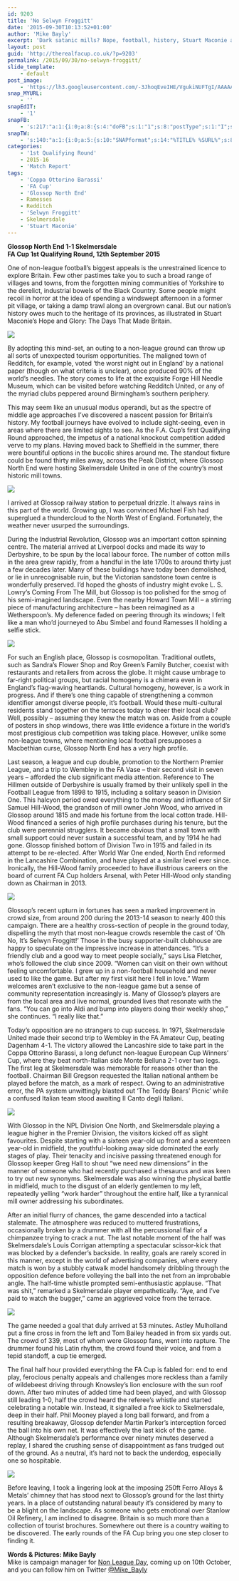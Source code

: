 ```yaml
---
id: 9203
title: 'No Selwyn Froggitt'
date: '2015-09-30T10:13:52+01:00'
author: 'Mike Bayly'
excerpt: 'Dark satanic mills? Nope, football, history, Stuart Maconie and Ramesses: Mike Bayly in Glossop.'
layout: post
guid: 'http://therealfacup.co.uk/?p=9203'
permalink: /2015/09/30/no-selwyn-froggitt/
slide_template:
    - default
post_image:
    - 'https://lh3.googleusercontent.com/-3JhoqEveIHE/VgukiNUFTgI/AAAAAAAAFp0/sXoBpnd-k2w/s720-Ic42/image8%252520%2525281%252529.jpg'
snap_MYURL:
    - ''
snapEdIT:
    - '1'
snapFB:
    - 's:217:"a:1:{i:0;a:8:{s:4:"doFB";s:1:"1";s:8:"postType";s:1:"I";s:10:"AttachPost";s:1:"2";s:10:"SNAPformat";s:15:"%EXCERPT% %URL%";s:9:"isAutoImg";s:1:"A";s:8:"imgToUse";s:0:"";s:9:"isAutoURL";s:1:"A";s:8:"urlToUse";s:0:"";}}";'
snapTW:
    - 's:140:"a:1:{i:0;a:5:{s:10:"SNAPformat";s:14:"%TITLE% %SURL%";s:8:"attchImg";s:1:"0";s:9:"isAutoImg";s:1:"A";s:8:"imgToUse";s:0:"";s:4:"doTW";i:0;}}";'
categories:
    - '1st Qualifying Round'
    - 2015-16
    - 'Match Report'
tags:
    - 'Coppa Ottorino Barassi'
    - 'FA Cup'
    - 'Glossop North End'
    - Ramesses
    - Redditch
    - 'Selwyn Froggitt'
    - Skelmersdale
    - 'Stuart Maconie'
---
```


**Glossop North End 1-1 Skelmersdale**  
 **FA Cup 1st Qualifying Round, 12th September 2015**

One of non-league football’s biggest appeals is the unrestrained licence to explore Britain. Few other pastimes take you to such a broad range of villages and towns, from the forgotten mining communities of Yorkshire to the derelict, industrial bowels of the Black Country. Some people might recoil in horror at the idea of spending a windswept afternoon in a former pit village, or taking a damp trawl along an overgrown canal. But our nation’s history owes much to the heritage of its provinces, as illustrated in Stuart Maconie’s Hope and Glory: The Days That Made Britain.

![](https://lh3.googleusercontent.com/-pb6A8eJjq0o/Vgukf8XbipI/AAAAAAAAFpY/8h4ZLH1LhA0/s512-Ic42/image1.jpg)

By adopting this mind-set, an outing to a non-league ground can throw up all sorts of unexpected tourism opportunities. The maligned town of Redditch, for example, voted ‘the worst night out in England’ by a national paper (though on what criteria is unclear), once produced 90% of the world’s needles. The story comes to life at the exquisite Forge Hill Needle Museum, which can be visited before watching Redditch United, or any of the myriad clubs peppered around Birmingham’s southern periphery.

This may seem like an unusual modus operandi, but as the spectre of middle age approaches I’ve discovered a nascent passion for Britain’s history. My football journeys have evolved to include sight-seeing, even in areas where there are limited sights to see. As the F.A. Cup’s first Qualifying Round approached, the impetus of a national knockout competition added verve to my plans. Having moved back to Sheffield in the summer, there were bountiful options in the bucolic shires around me. The standout fixture could be found thirty miles away, across the Peak District, where Glossop North End were hosting Skelmersdale United in one of the country’s most historic mill towns.

![](https://lh3.googleusercontent.com/-ks2HIa6ujNY/Vgukgz_MkcI/AAAAAAAAFpk/PLsKOQBn8qg/s640-Ic42/image3.jpg)

I arrived at Glossop railway station to perpetual drizzle. It always rains in this part of the world. Growing up, I was convinced Michael Fish had superglued a thundercloud to the North West of England. Fortunately, the weather never usurped the surroundings.

During the Industrial Revolution, Glossop was an important cotton spinning centre. The material arrived at Liverpool docks and made its way to Derbyshire, to be spun by the local labour force. The number of cotton mills in the area grew rapidly, from a handful in the late 1700s to around thirty just a few decades later. Many of these buildings have today been demolished, or lie in unrecognisable ruin, but the Victorian sandstone town centre is wonderfully preserved. I’d hoped the ghosts of industry might evoke L. S. Lowry’s Coming From The Mill, but Glossop is too polished for the smog of his semi-imagined landscape. Even the nearby Howard Town Mill – a stirring piece of manufacturing architecture – has been reimagined as a Wetherspoon’s. My deference faded on peering through its windows; I felt like a man who’d journeyed to Abu Simbel and found Ramesses II holding a selfie stick.

![](https://lh3.googleusercontent.com/-6GuLVIyJ83A/VgukooqGGoI/AAAAAAAAFqE/NN9r4hBKYfw/s640-Ic42/image4.jpg)

For such an English place, Glossop is cosmopolitan. Traditional outlets, such as Sandra’s Flower Shop and Roy Green’s Family Butcher, coexist with restaurants and retailers from across the globe. It might cause umbrage to far-right political groups, but racial homogeny is a chimera even in England’s flag-waving heartlands. Cultural homogeny, however, is a work in progress. And if there’s one thing capable of strengthening a common identifier amongst diverse people, it’s football. Would these multi-cultural residents stand together on the terraces today to cheer their local club? Well, possibly – assuming they knew the match was on. Aside from a couple of posters in shop windows, there was little evidence a fixture in the world’s most prestigious club competition was taking place. However, unlike some non-league towns, where mentioning local football presupposes a Macbethian curse, Glossop North End has a very high profile.

Last season, a league and cup double, promotion to the Northern Premier League, and a trip to Wembley in the FA Vase – their second visit in seven years – afforded the club significant media attention. Reference to The Hillmen outside of Derbyshire is usually framed by their unlikely spell in the Football League from 1898 to 1915, including a solitary season in Division One. This halcyon period owed everything to the money and influence of Sir Samuel Hill-Wood, the grandson of mill owner John Wood, who arrived in Glossop around 1815 and made his fortune from the local cotton trade. Hill-Wood financed a series of high profile purchases during his tenure, but the club were perennial strugglers. It became obvious that a small town with small support could never sustain a successful team, and by 1914 he had gone. Glossop finished bottom of Division Two in 1915 and failed in its attempt to be re-elected. After World War One ended, North End reformed in the Lancashire Combination, and have played at a similar level ever since. Ironically, the Hill-Wood family proceeded to have illustrious careers on the board of current FA Cup holders Arsenal, with Peter Hill-Wood only standing down as Chairman in 2013.

![](https://lh3.googleusercontent.com/-h6S8SvFszzc/VgukhjxdQgI/AAAAAAAAFpw/EI-7ABhjtKQ/s512-Ic42/image5.jpg)

Glossop’s recent upturn in fortunes has seen a marked improvement in crowd size, from around 200 during the 2013-14 season to nearly 400 this campaign. There are a healthy cross-section of people in the ground today, dispelling the myth that most non-league crowds resemble the cast of ‘Oh No, It’s Selwyn Froggitt!’ Those in the busy supporter-built clubhouse are happy to speculate on the impressive increase in attendances. “It’s a friendly club and a good way to meet people socially,” says Lisa Fletcher, who’s followed the club since 2009. “Women can visit on their own without feeling uncomfortable. I grew up in a non-football household and never used to like the game. But after my first visit here I fell in love.” Warm welcomes aren’t exclusive to the non-league game but a sense of community representation increasingly is. Many of Glossop’s players are from the local area and live normal, grounded lives that resonate with the fans. “You can go into Aldi and bump into players doing their weekly shop,” she continues. “I really like that.”

Today’s opposition are no strangers to cup success. In 1971, Skelmersdale United made their second trip to Wembley in the FA Amateur Cup, beating Dagenham 4-1. The victory allowed the Lancashire side to take part in the Coppa Ottorino Barassi, a long defunct non-league European Cup Winners’ Cup, where they beat north-Italian side Monte Belluna 2-1 over two legs. The first leg at Skelmersdale was memorable for reasons other than the football. Chairman Bill Gregson requested the Italian national anthem be played before the match, as a mark of respect. Owing to an administrative error, the PA system unwittingly blasted out ‘The Teddy Bears’ Picnic’ while a confused Italian team stood awaiting II Canto degli Italiani.

![](https://lh3.googleusercontent.com/-3JhoqEveIHE/VgukiNUFTgI/AAAAAAAAFp0/sXoBpnd-k2w/s720-Ic42/image8%252520%2525281%252529.jpg)

With Glossop in the NPL Division One North, and Skelmersdale playing a league higher in the Premier Division, the visitors kicked off as slight favourites. Despite starting with a sixteen year-old up front and a seventeen year-old in midfield, the youthful-looking away side dominated the early stages of play. Their tenacity and incisive passing threatened enough for Glossop keeper Greg Hall to shout “we need new dimensions” in the manner of someone who had recently purchased a thesaurus and was keen to try out new synonyms. Skelmersdale was also winning the physical battle in midfield, much to the disgust of an elderly gentlemen to my left, repeatedly yelling “work harder” throughout the entire half, like a tyrannical mill owner addressing his subordinates.

After an initial flurry of chances, the game descended into a tactical stalemate. The atmosphere was reduced to muttered frustrations, occasionally broken by a drummer with all the percussional flair of a chimpanzee trying to crack a nut. The last notable moment of the half was Skelmersdale’s Louis Corrigan attempting a spectacular scissor-kick that was blocked by a defender’s backside. In reality, goals are rarely scored in this manner, except in the world of advertising companies, where every match is won by a stubbly catwalk model handsomely dribbling through the opposition defence before volleying the ball into the net from an improbable angle. The half-time whistle prompted semi-enthusiastic applause. “That was shit,” remarked a Skelmersdale player empathetically. “Aye, and I’ve paid to watch the bugger,” came an aggrieved voice from the terrace.

![](https://lh3.googleusercontent.com/-tMmMn-Br14M/VgukgneFAZI/AAAAAAAAFpg/PrGYytP4Keo/s512-Ic42/image12.jpg)

The game needed a goal that duly arrived at 53 minutes. Astley Mulholland put a fine cross in from the left and Tom Bailey headed in from six yards out. The crowd of 339, most of whom were Glossop fans, went into rapture. The drummer found his Latin rhythm, the crowd found their voice, and from a tepid standoff, a cup tie emerged.

The final half hour provided everything the FA Cup is fabled for: end to end play, ferocious penalty appeals and challenges more reckless than a family of wildebeest driving through Knowsley’s lion enclosure with the sun roof down. After two minutes of added time had been played, and with Glossop still leading 1-0, half the crowd heard the referee’s whistle and started celebrating a notable win. Instead, it signalled a free kick to Skelmersdale, deep in their half. Phil Mooney played a long ball forward, and from a resulting breakaway, Glossop defender Martin Parker’s interception forced the ball into his own net. It was effectively the last kick of the game. Although Skelmersdale’s performance over ninety minutes deserved a replay, I shared the crushing sense of disappointment as fans trudged out of the ground. As a neutral, it’s hard not to back the underdog, especially one so hospitable.

![](https://lh3.googleusercontent.com/-3TkZ3zv4ySw/Vgukfw18z-I/AAAAAAAAFpQ/OHyLcKZ7kJg/s640-Ic42/image11.jpg)

Before leaving, I took a lingering look at the imposing 250ft Ferro Alloys &amp; Metals’ chimney that has stood next to Glossop’s ground for the last thirty years. In a place of outstanding natural beauty it’s considered by many to be a blight on the landscape. As someone who gets emotional over Stanlow Oil Refinery, I am inclined to disagree. Britain is so much more than a collection of tourist brochures. Somewhere out there is a country waiting to be discovered. The early rounds of the FA Cup bring you one step closer to finding it.

**Words &amp; Pictures: Mike Bayly**  
Mike is campaign manager for [Non League Day](http://www.nonleagueday.co.uk/), coming up on 10th October, and you can follow him on Twitter [@Mike\_Bayly](https://twitter.com/Mike_Bayly)